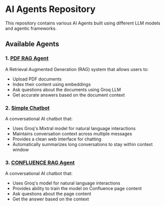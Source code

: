 # AI Agents Repository

This repository contains various AI Agents built using different LLM models and agentic frameworks.

## Available Agents

### 1. [PDF RAG Agent](pdf_rag_example/)
A Retrieval Augmented Generation (RAG) system that allows users to:
- Upload PDF documents
- Index their content using embeddings
- Ask questions about the documents using Groq LLM
- Get accurate answers based on the document context

### 2. [Simple Chatbot](simple_chatbot/)
A conversational AI chatbot that:
- Uses Groq's Mixtral model for natural language interactions
- Maintains conversation context across multiple messages
- Provides a clean web interface for chatting
- Automatically summarizes long conversations to stay within context window

### 3. [CONFLUENCE RAG Agent](confluence_rag_example/)
A conversational AI chatbot that:
- Uses Groq's model for natural language interactions
- Provides ability to train the model on Confluence page content
- Ask questions about the page content
- Get the answer based on the context
